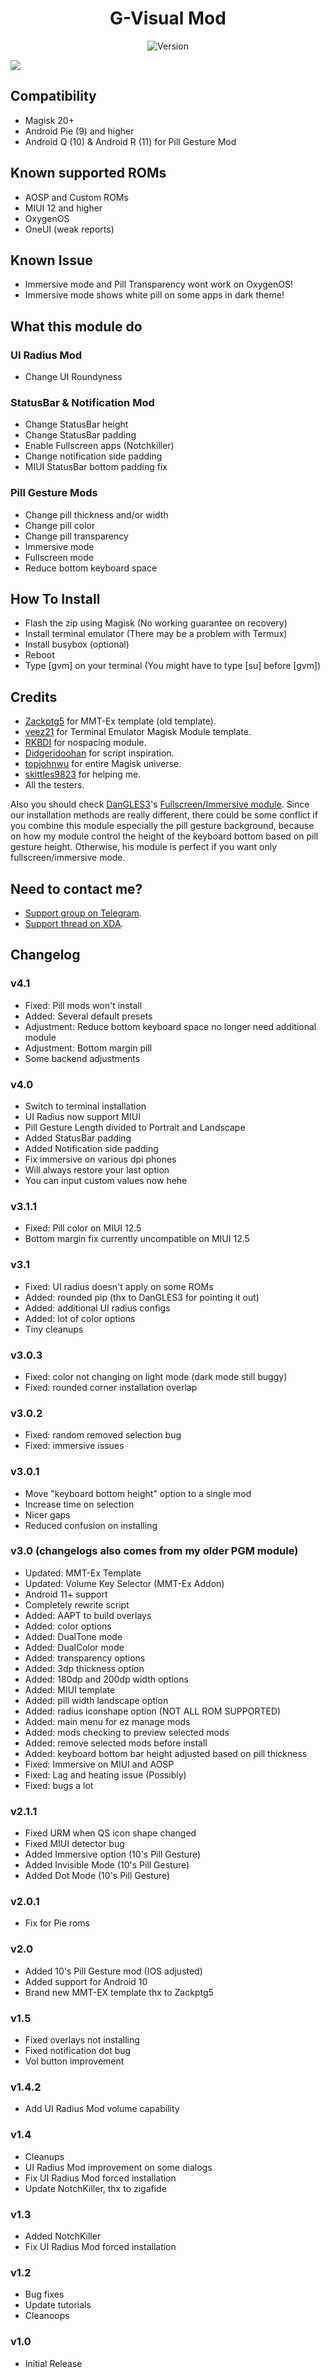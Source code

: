 <h1 align="center">G-Visual Mod</h1>

<div align="center">
  <img src="https://img.shields.io/badge/Version-v4.1-green.svg?longCache=true&style=popout-round"
  alt="Version" />
</div>

![](https://i.imgur.com/B5XZBfZ.png)

## Compatibility
  - Magisk 20+
  - Android Pie (9) and higher
  - Android Q (10) & Android R (11) for Pill Gesture Mod
  
## Known supported ROMs
  - AOSP and Custom ROMs
  - MIUI 12 and higher
  - OxygenOS
  - OneUI (weak reports)

## Known Issue
- Immersive mode and Pill Transparency wont work on OxygenOS!
- Immersive mode shows white pill on some apps in dark theme!

## What this module do
### UI Radius Mod
- Change UI Roundyness

### StatusBar & Notification Mod
- Change StatusBar height
- Change StatusBar padding
- Enable Fullscreen apps (Notchkiller)
- Change notification side padding
- MIUI StatusBar bottom padding fix

### Pill Gesture Mods
- Change pill thickness and/or width
- Change pill color
- Change pill transparency
- Immersive mode 
- Fullscreen mode
- Reduce bottom keyboard space

## How To Install
- Flash the zip using Magisk (No working guarantee on recovery)
- Install terminal emulator (There may be a problem with Termux)
- Install busybox (optional)
- Reboot
- Type [gvm] on your terminal (You might have to type [su] before [gvm])

## Credits
- <a href="https://github.com/Zackptg5">Zackptg5</a> for MMT-Ex template (old template).
- <a href="https://github.com/veez21">veez21</a> for Terminal Emulator Magisk Module template.
- <a href="https://github.com/RadekBledowski">RKBDI</a> for nospacing module.
- <a href="https://github.com/Didgeridoohan">Didgeridoohan</a> for script inspiration.
- <a href="https://github.com/topjohnwu">topjohnwu</a> for entire Magisk universe.
- <a href="https://github.com/skittles9823">skittles9823</a> for helping me.
- All the testers.

Also you should check <a href="https://github.com/DanGLES3">DanGLES3</a>'s <a href="https://github.com/Magisk-Modules-Repo/HideNavBar">Fullscreen/Immersive module</a>. Since our installation methods are really different, there could be some conflict if you combine this module especially the pill gesture background, because on how my module control the height of the keyboard bottom based on pill gesture height. Otherwise, his module is perfect if you want only fullscreen/immersive mode.

## Need to contact me?
- <a href="https://t.me/tzlounge">Support group on Telegram</a>.
- <a href="https://forum.xda-developers.com/t/module-g-visual-mod-systemlessy-customize-your-androids-visual.4225571/">Support thread on XDA</a>.

## Changelog
### v4.1
  - Fixed: Pill mods won't install
  - Added: Several default presets
  - Adjustment: Reduce bottom keyboard space no longer need additional module
  - Adjustment: Bottom margin pill
  - Some backend adjustments

### v4.0
  - Switch to terminal installation
  - UI Radius now support MIUI
  - Pill Gesture Length divided to Portrait and Landscape
  -	Added StatusBar padding
  - Added Notification side padding
  - Fix immersive on various dpi phones
  - Will always restore your last option
  - You can input custom values now hehe
  
### v3.1.1
  - Fixed: Pill color on MIUI 12.5
  - Bottom margin fix currently uncompatible on MIUI 12.5

### v3.1
  - Fixed: UI radius doesn't apply on some ROMs
  - Added: rounded pip (thx to DanGLES3 for pointing it out)
  - Added: additional UI radius configs
  - Added: lot of color options
  - Tiny cleanups
  
### v3.0.3
  - Fixed: color not changing on light mode (dark mode still buggy)
  - Fixed: rounded corner installation overlap
  
### v3.0.2
  - Fixed: random removed selection bug
  - Fixed: immersive issues

### v3.0.1
  - Move "keyboard bottom height" option to a single mod
  - Increase time on selection
  - Nicer gaps
  - Reduced confusion on installing

### v3.0 (changelogs also comes from my older PGM module)
  - Updated: MMT-Ex Template
  - Updated: Volume Key Selector (MMT-Ex Addon)
  - Android 11+ support
  - Completely rewrite script
  - Added: AAPT to build overlays
  - Added: color options
  - Added: DualTone mode
  - Added: DualColor mode
  - Added: transparency options
  - Added: 3dp thickness option
  - Added: 180dp and 200dp width options
  - Added: MIUI template
  - Added: pill width landscape option
  - Added: radius iconshape option (NOT ALL ROM SUPPORTED)
  - Added: main menu for ez manage mods
  - Added: mods checking to preview selected mods
  - Added: remove selected mods before install
  - Added: keyboard bottom bar height adjusted based on pill thickness
  - Fixed: Immersive on MIUI and AOSP
  - Fixed: Lag and heating issue (Possibly)
  - Fixed: bugs a lot

### v2.1.1
  - Fixed URM when QS icon shape changed
  - Fixed MIUI detector bug
  - Added Immersive option (10's Pill Gesture)
  - Added Invisible Mode (10's Pill Gesture)
  - Added Dot Mode (10's Pill Gesture)

### v2.0.1
  - Fix for Pie roms

### v2.0
  - Added 10's Pill Gesture mod (IOS adjusted)
  - Added support for Android 10
  - Brand new MMT-EX template thx to Zackptg5

### v1.5
  - Fixed overlays not installing
  - Fixed notification dot bug
  - Vol button improvement

### v1.4.2
  - Add UI Radius Mod volume capability

### v1.4
  - Cleanups
  - UI Radius Mod improvement on some dialogs
  - Fix UI Radius Mod forced installation
  - Update NotchKiller, thx to zigafide

### v1.3
  - Added NotchKiller
  - Fix UI Radius Mod forced installation

### v1.2
  - Bug fixes
  - Update tutorials
  - Cleanoops

### v1.0
  - Initial Release
